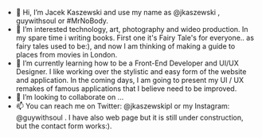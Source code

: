 - 👋 Hi, I’m Jacek Kaszewski and use my name as @jkaszewski , guywithsoul or #MrNoBody.
- 👀 I’m interested technology, art, photography and wideo production. In my spare time i writing books. First one it's Fairy Tale's for everyone.. as fairy tales used to be:), and now I am thinking of making a guide to places from movies in London.
- 🌱 I’m currently learning how to be a Front-End Developer and UI/UX Designer. I like working over the stylistic and easy form of the website and application. In the coming days, I am going to present my UI / UX remakes of famous applications that I believe need to be improved.
- 💞️ I’m looking to collaborate on ...
- 📫 You can reach me on Twitter: @jkaszewskipl or my Instagram: @guywithsoul . I have also web page but it is still under construction, but the contact form works:).

<!---
jkaszewski/jkaszewski is a ✨ special ✨ repository because its `README.md` (this file) appears on your GitHub profile.
You can click the Preview link to take a look at your changes.
--->
